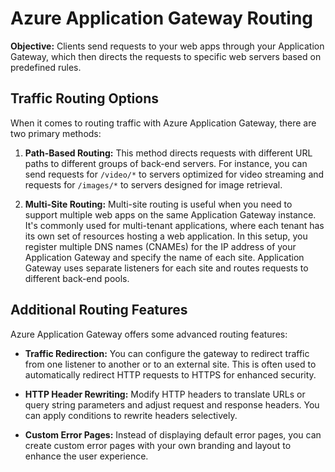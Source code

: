 # Azure Application Gateway Routing

**Objective:** Clients send requests to your web apps through your Application Gateway, which then directs the requests to specific web servers based on predefined rules.

## Traffic Routing Options

When it comes to routing traffic with Azure Application Gateway, there are two primary methods:

1. **Path-Based Routing:** This method directs requests with different URL paths to different groups of back-end servers. For instance, you can send requests for `/video/*` to servers optimized for video streaming and requests for `/images/*` to servers designed for image retrieval.

2. **Multi-Site Routing:** Multi-site routing is useful when you need to support multiple web apps on the same Application Gateway instance. It's commonly used for multi-tenant applications, where each tenant has its own set of resources hosting a web application. In this setup, you register multiple DNS names (CNAMEs) for the IP address of your Application Gateway and specify the name of each site. Application Gateway uses separate listeners for each site and routes requests to different back-end pools.

## Additional Routing Features

Azure Application Gateway offers some advanced routing features:

- **Traffic Redirection:** You can configure the gateway to redirect traffic from one listener to another or to an external site. This is often used to automatically redirect HTTP requests to HTTPS for enhanced security.

- **HTTP Header Rewriting:** Modify HTTP headers to translate URLs or query string parameters and adjust request and response headers. You can apply conditions to rewrite headers selectively.

- **Custom Error Pages:** Instead of displaying default error pages, you can create custom error pages with your own branding and layout to enhance the user experience.
